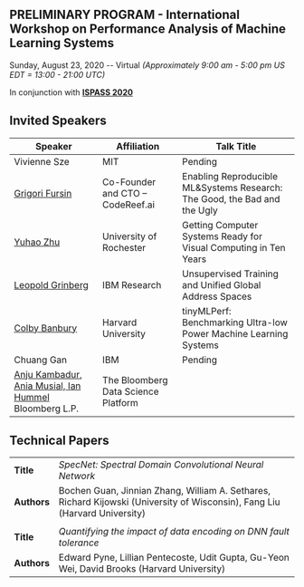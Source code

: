 ## PRELIMINARY PROGRAM - International Workshop on Performance Analysis of Machine Learning Systems
Sunday, August 23, 2020 -- Virtual *(Approximately 9:00 am - 5:00 pm US EDT = 13:00 - 21:00 UTC)*

In conjunction with **[ISPASS 2020](https://www.ispass.org/ispass2020)**

## Invited Speakers

| Speaker                                                      | Affiliation                      | Talk Title            |
| ----                                                         | ----                             | ----                  |
| Vivienne Sze                                                 | MIT                              | Pending               |
| [Grigori Fursin](https://fastpath2020.github.io/Fursin)      | Co-Founder and CTO – CodeReef.ai |Enabling Reproducible ML&Systems Research: The Good, the Bad and the Ugly |
| [Yuhao Zhu](https://fastpath2020.github.io/Zhu)              | University of Rochester          | Getting Computer Systems Ready for Visual Computing in Ten Years         |
| [Leopold Grinberg](https://fastpath2020.github.io/Grinberg)  | IBM Research                     | Unsupervised Training and Unified Global Address Spaces                  |
| [Colby Banbury](https://fastpath2020.github.io/Banbury)      | Harvard University               | tinyMLPerf: Benchmarking Ultra-low Power Machine Learning Systems        |
| Chuang Gan                                                   | IBM                              | Pending                                                                  |
| [Anju Kambadur, Ania Musial, Ian Hummel](https://fastpath2020.github.io/Kambadur) Bloomberg L.P.| The Bloomberg Data Science Platform                                      |

## Technical Papers

|             |                                                                                             |
| ----        | ----                                                                                        |
| **Title**   | *SpecNet: Spectral Domain Convolutional Neural Network*                                     |
| **Authors** | Bochen Guan, Jinnian Zhang, William A. Sethares, Richard Kijowski (University of Wisconsin), Fang Liu (Harvard University)   |
|             |                                                                                             |
| **Title**   | *Quantifying the impact of data encoding on DNN fault tolerance*                            |
| **Authors** | Edward Pyne, Lillian Pentecoste, Udit Gupta, Gu-Yeon Wei, David Brooks (Harvard University) |
